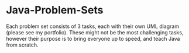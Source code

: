 # Java-Problem-Sets
Each problem set consists of 3 tasks, each with their own UML diagram (please see my portfolio). These might not be the most challenging tasks, however their purpose is to bring everyone up to speed, and teach Java from scratch.  
